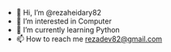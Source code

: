 - 👋 Hi, I’m @rezaheidary82
- 👀 I’m interested in Computer
- 🌱 I’m currently learning Python
- 📫 How to reach me rezadev82@gmail.com

<!---
rezaheidary82/rezaheidary82 is a ✨ special ✨ repository because its `README.md` (this file) appears on your GitHub profile.
You can click the Preview link to take a look at your changes.
--->
